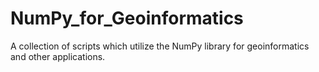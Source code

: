 # NumPy_for_Geoinformatics

A collection of scripts which utilize the NumPy library for geoinformatics and other applications.
